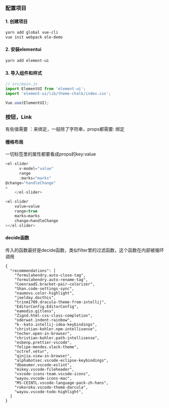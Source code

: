 ### 配置项目

#### 1. 创建项目

```bash
yarn add global vue-cli
vue init webpack ele-demo
```

#### 2. 安装elementui

```bash
yarn add element-ui 
```

#### 3. 导入组件和样式

```javascript
// src/main.js
import ElementUI from 'element-ui';
import 'element-ui/lib/theme-chalk/index.css';

Vue.use(ElementUI);
```

### 按钮，Link

有些值需要 ：来绑定，一般除了字符串，props都需要: 绑定

#### 栅格布局

一切标签里的属性都要看成props的key:value

```javascript
<el-slider
      v-model="value"
      range
      :marks="marks"
@change="handleChange"
>
    </el-slider>
```

```javascript
<el-slider
    value=value
    range=true
    marks=marks
	change=handleChange
></el-slider>
```



#### decide函数

传入的函数最好是decide函数，类似filter里的过滤函数，这个函数在内部被循环调用

```
{
  "recommendations": [
    "formulahendry.auto-close-tag",
    "formulahendry.auto-rename-tag",
    "CoenraadS.bracket-pair-colorizer",
    "Shan.code-settings-sync",
    "naumovs.color-highlight",
    "joelday.docthis",
    "trinm1709.dracula-theme-from-intellij",
    "EditorConfig.EditorConfig",
    "eamodio.gitlens",
    "Zignd.html-css-class-completion",
    "oderwat.indent-rainbow",
    "k--kato.intellij-idea-keybindings",
    "christian-kohler.npm-intellisense",
    "techer.open-in-browser",
    "christian-kohler.path-intellisense",
    "esbenp.prettier-vscode",
    "felipe-mendes.slack-theme",
    "octref.vetur",
    "qinjia.view-in-browser",
    "alphabotsec.vscode-eclipse-keybindings",
    "dbaeumer.vscode-eslint",
    "mikey.vscode-fileheader",
    "vscode-icons-team.vscode-icons",
    "wayou.vscode-icons-mac",
    "MS-CEINTL.vscode-language-pack-zh-hans",
    "rokoroku.vscode-theme-darcula",
    "wayou.vscode-todo-highlight",
  ]
}

```

